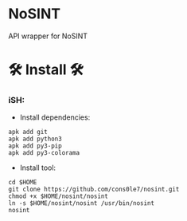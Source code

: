 # NoSINT 
API wrapper for NoSINT 

# 🛠️ Install 🛠️

### iSH:
- Install dependencies: 
```
apk add git
apk add python3
apk add py3-pip
apk add py3-colorama
```
- Install tool: 
```
cd $HOME
git clone https://github.com/cons0le7/nosint.git
chmod +x $HOME/nosint/nosint
ln -s $HOME/nosint/nosint /usr/bin/nosint
nosint
```
